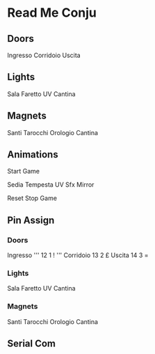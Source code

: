 # Read Me Conju

## Doors
Ingresso
Corridoio
Uscita

## Lights
Sala
Faretto
UV
Cantina

## Magnets
Santi
Tarocchi
Orologio
Cantina

## Animations
Start Game

Sedia
Tempesta
UV Sfx
Mirror

Reset
Stop Game

## Pin Assign
### Doors
Ingresso
'''
12 1 !
'''
Corridoio
13 2 £
Uscita
14 3 =

### Lights
Sala
Faretto
UV
Cantina

### Magnets
Santi
Tarocchi
Orologio
Cantina

## Serial Com
